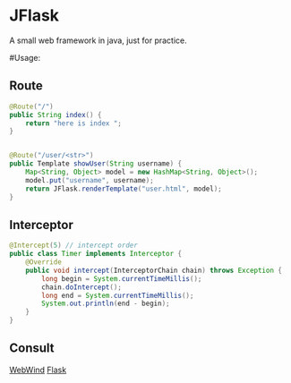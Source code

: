 JFlask
======

A small web framework in java, just for practice.

#Usage:

## Route

```java
@Route("/")
public String index() {
    return "here is index ";
}


@Route("/user/<str>")
public Template showUser(String username) {
    Map<String, Object> model = new HashMap<String, Object>();
    model.put("username", username);
    return JFlask.renderTemplate("user.html", model);
}
```

## Interceptor

```java
@Intercept(5) // intercept order
public class Timer implements Interceptor {
    @Override
    public void intercept(InterceptorChain chain) throws Exception {
        long begin = System.currentTimeMillis();
        chain.doIntercept();
        long end = System.currentTimeMillis();
        System.out.println(end - begin);
    }
}
```


## Consult
[WebWind]("http://code.google.com/p/webwind/")
[Flask]("http://flask.pocoo.org/")